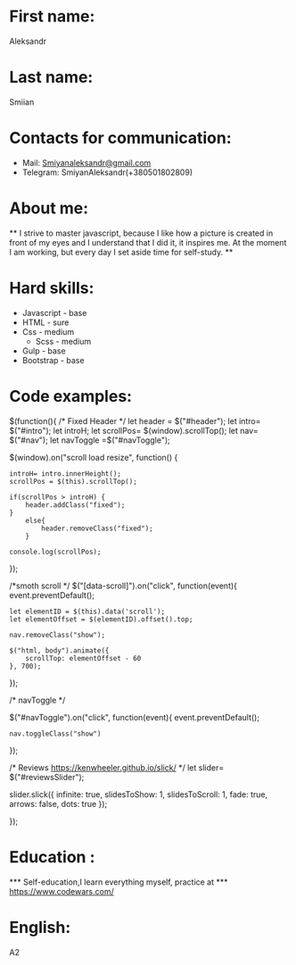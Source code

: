   # First name: 
 Aleksandr  
  # Last name:
 Smiian
 
  # Contacts for communication: 
  - Mail: Smiyanaleksandr@gmail.com
  - Telegram: SmiyanAleksandr(+380501802809)
 
  # About me:
 ** I strive to master javascript, because I like how a picture is created in front of my eyes and I understand that I did it, it inspires me.
 At the moment I am working, but every day I set aside time for self-study. **
 
 # Hard skills:
 * Javascript - base
 * HTML - sure
 * Css - medium
   * Scss - medium
 * Gulp - base
 * Bootstrap - base
 
 # Code examples:
  $(function(){
/* Fixed Header */
let header = $("#header");
let intro= $("#intro");
let introH;
let scrollPos= $(window).scrollTop();
let nav= $("#nav");
let navToggle =$("#navToggle");

$(window).on("scroll load resize", function() {
    
    introH= intro.innerHeight();
    scrollPos = $(this).scrollTop();
    
    if(scrollPos > introH) {
        header.addClass("fixed");
    }
        else{
            header.removeClass("fixed");
        }
    
    console.log(scrollPos);
});

/*smoth scroll */
$("[data-scroll]").on("click", function(event){
    event.preventDefault();

    let elementID = $(this).data('scroll');
    let elementOffset = $(elementID).offset().top;
    
    nav.removeClass("show");

    $("html, body").animate({
        scrollTop: elementOffset - 60
    }, 700);
});

/* navToggle */

$("#navToggle").on("click", function(event){
    event.preventDefault();

    nav.toggleClass("show")
    

});


/* Reviews https://kenwheeler.github.io/slick/ */
let slider= $("#reviewsSlider");

slider.slick({
    infinite: true,
    slidesToShow: 1,
    slidesToScroll: 1,
    fade: true,
    arrows: false,
    dots: true
  });


});


 # Education :
 *** Self-education,I learn everything myself, practice at *** https://www.codewars.com/
 
#  English:
  A2
 
